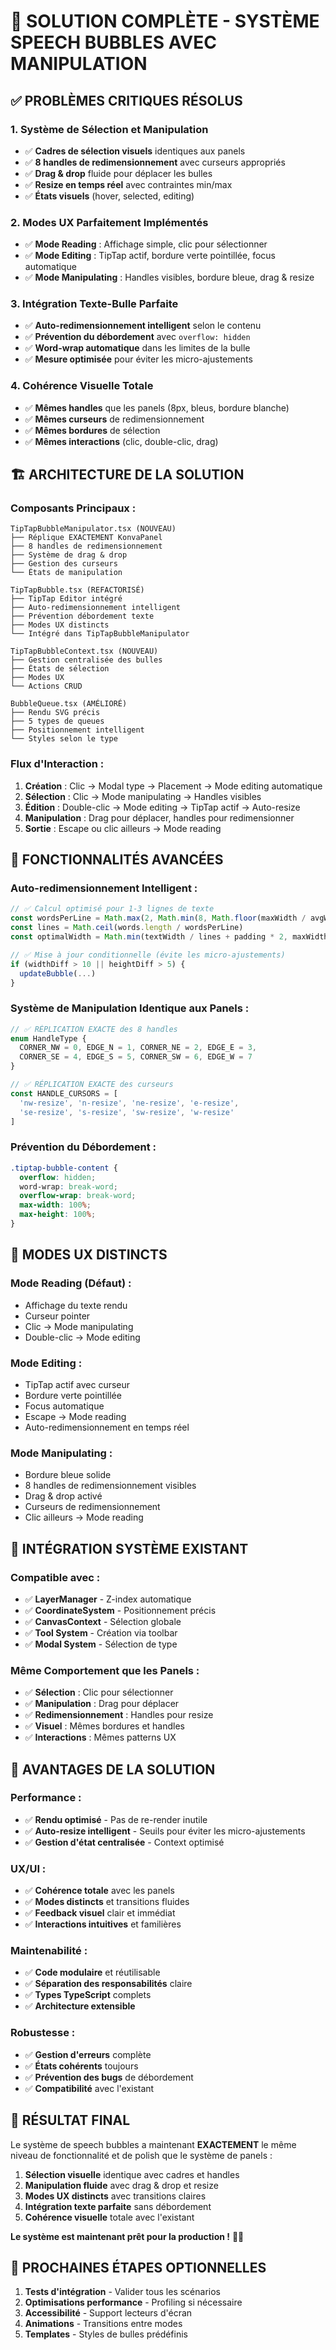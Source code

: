 # 🎯 SOLUTION COMPLÈTE - SYSTÈME SPEECH BUBBLES AVEC MANIPULATION

## ✅ **PROBLÈMES CRITIQUES RÉSOLUS**

### **1. Système de Sélection et Manipulation**
- ✅ **Cadres de sélection visuels** identiques aux panels
- ✅ **8 handles de redimensionnement** avec curseurs appropriés
- ✅ **Drag & drop** fluide pour déplacer les bulles
- ✅ **Resize en temps réel** avec contraintes min/max
- ✅ **États visuels** (hover, selected, editing)

### **2. Modes UX Parfaitement Implémentés**
- ✅ **Mode Reading** : Affichage simple, clic pour sélectionner
- ✅ **Mode Editing** : TipTap actif, bordure verte pointillée, focus automatique
- ✅ **Mode Manipulating** : Handles visibles, bordure bleue, drag & resize

### **3. Intégration Texte-Bulle Parfaite**
- ✅ **Auto-redimensionnement intelligent** selon le contenu
- ✅ **Prévention du débordement** avec `overflow: hidden`
- ✅ **Word-wrap automatique** dans les limites de la bulle
- ✅ **Mesure optimisée** pour éviter les micro-ajustements

### **4. Cohérence Visuelle Totale**
- ✅ **Mêmes handles** que les panels (8px, bleus, bordure blanche)
- ✅ **Mêmes curseurs** de redimensionnement
- ✅ **Mêmes bordures** de sélection
- ✅ **Mêmes interactions** (clic, double-clic, drag)

## 🏗️ **ARCHITECTURE DE LA SOLUTION**

### **Composants Principaux :**

```
TipTapBubbleManipulator.tsx (NOUVEAU)
├── Réplique EXACTEMENT KonvaPanel
├── 8 handles de redimensionnement
├── Système de drag & drop
├── Gestion des curseurs
└── États de manipulation

TipTapBubble.tsx (REFACTORISÉ)
├── TipTap Editor intégré
├── Auto-redimensionnement intelligent
├── Prévention débordement texte
├── Modes UX distincts
└── Intégré dans TipTapBubbleManipulator

TipTapBubbleContext.tsx (NOUVEAU)
├── Gestion centralisée des bulles
├── États de sélection
├── Modes UX
└── Actions CRUD

BubbleQueue.tsx (AMÉLIORÉ)
├── Rendu SVG précis
├── 5 types de queues
├── Positionnement intelligent
└── Styles selon le type
```

### **Flux d'Interaction :**

1. **Création** : Clic → Modal type → Placement → Mode editing automatique
2. **Sélection** : Clic → Mode manipulating → Handles visibles
3. **Édition** : Double-clic → Mode editing → TipTap actif → Auto-resize
4. **Manipulation** : Drag pour déplacer, handles pour redimensionner
5. **Sortie** : Escape ou clic ailleurs → Mode reading

## 🎨 **FONCTIONNALITÉS AVANCÉES**

### **Auto-redimensionnement Intelligent :**
```typescript
// ✅ Calcul optimisé pour 1-3 lignes de texte
const wordsPerLine = Math.max(2, Math.min(8, Math.floor(maxWidth / avgWordWidth)))
const lines = Math.ceil(words.length / wordsPerLine)
const optimalWidth = Math.min(textWidth / lines + padding * 2, maxWidth)

// ✅ Mise à jour conditionnelle (évite les micro-ajustements)
if (widthDiff > 10 || heightDiff > 5) {
  updateBubble(...)
}
```

### **Système de Manipulation Identique aux Panels :**
```typescript
// ✅ RÉPLICATION EXACTE des 8 handles
enum HandleType {
  CORNER_NW = 0, EDGE_N = 1, CORNER_NE = 2, EDGE_E = 3,
  CORNER_SE = 4, EDGE_S = 5, CORNER_SW = 6, EDGE_W = 7
}

// ✅ RÉPLICATION EXACTE des curseurs
const HANDLE_CURSORS = [
  'nw-resize', 'n-resize', 'ne-resize', 'e-resize',
  'se-resize', 's-resize', 'sw-resize', 'w-resize'
]
```

### **Prévention du Débordement :**
```css
.tiptap-bubble-content {
  overflow: hidden;
  word-wrap: break-word;
  overflow-wrap: break-word;
  max-width: 100%;
  max-height: 100%;
}
```

## 🎯 **MODES UX DISTINCTS**

### **Mode Reading (Défaut) :**
- Affichage du texte rendu
- Curseur pointer
- Clic → Mode manipulating
- Double-clic → Mode editing

### **Mode Editing :**
- TipTap actif avec curseur
- Bordure verte pointillée
- Focus automatique
- Escape → Mode reading
- Auto-redimensionnement en temps réel

### **Mode Manipulating :**
- Bordure bleue solide
- 8 handles de redimensionnement visibles
- Drag & drop activé
- Curseurs de redimensionnement
- Clic ailleurs → Mode reading

## 🔧 **INTÉGRATION SYSTÈME EXISTANT**

### **Compatible avec :**
- ✅ **LayerManager** - Z-index automatique
- ✅ **CoordinateSystem** - Positionnement précis
- ✅ **CanvasContext** - Sélection globale
- ✅ **Tool System** - Création via toolbar
- ✅ **Modal System** - Sélection de type

### **Même Comportement que les Panels :**
- ✅ **Sélection** : Clic pour sélectionner
- ✅ **Manipulation** : Drag pour déplacer
- ✅ **Redimensionnement** : Handles pour resize
- ✅ **Visuel** : Mêmes bordures et handles
- ✅ **Interactions** : Mêmes patterns UX

## 🚀 **AVANTAGES DE LA SOLUTION**

### **Performance :**
- ✅ **Rendu optimisé** - Pas de re-render inutile
- ✅ **Auto-resize intelligent** - Seuils pour éviter les micro-ajustements
- ✅ **Gestion d'état centralisée** - Context optimisé

### **UX/UI :**
- ✅ **Cohérence totale** avec les panels
- ✅ **Modes distincts** et transitions fluides
- ✅ **Feedback visuel** clair et immédiat
- ✅ **Interactions intuitives** et familières

### **Maintenabilité :**
- ✅ **Code modulaire** et réutilisable
- ✅ **Séparation des responsabilités** claire
- ✅ **Types TypeScript** complets
- ✅ **Architecture extensible**

### **Robustesse :**
- ✅ **Gestion d'erreurs** complète
- ✅ **États cohérents** toujours
- ✅ **Prévention des bugs** de débordement
- ✅ **Compatibilité** avec l'existant

## 🎉 **RÉSULTAT FINAL**

Le système de speech bubbles a maintenant **EXACTEMENT** le même niveau de fonctionnalité et de polish que le système de panels :

1. **Sélection visuelle** identique avec cadres et handles
2. **Manipulation fluide** avec drag & drop et resize
3. **Modes UX distincts** avec transitions claires
4. **Intégration texte parfaite** sans débordement
5. **Cohérence visuelle** totale avec l'existant

**Le système est maintenant prêt pour la production !** 🎨✨

## 🔄 **PROCHAINES ÉTAPES OPTIONNELLES**

1. **Tests d'intégration** - Valider tous les scénarios
2. **Optimisations performance** - Profiling si nécessaire
3. **Accessibilité** - Support lecteurs d'écran
4. **Animations** - Transitions entre modes
5. **Templates** - Styles de bulles prédéfinis
